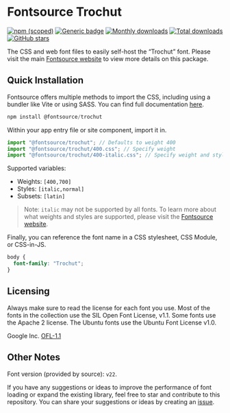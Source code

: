 # Fontsource Trochut

[![npm (scoped)](https://img.shields.io/npm/v/@fontsource/trochut?color=brightgreen)](https://www.npmjs.com/package/@fontsource/trochut) [![Generic badge](https://img.shields.io/badge/fontsource-passing-brightgreen)](https://github.com/fontsource/fontsource) [![Monthly downloads](https://badgen.net/npm/dm/@fontsource/trochut)](https://github.com/fontsource/fontsource) [![Total downloads](https://badgen.net/npm/dt/@fontsource/trochut)](https://github.com/fontsource/fontsource) [![GitHub stars](https://img.shields.io/github/stars/fontsource/fontsource.svg?style=social&label=Star)](https://github.com/fontsource/fontsource/stargazers)

The CSS and web font files to easily self-host the “Trochut” font. Please visit the main [Fontsource website](https://fontsource.org/fonts/trochut) to view more details on this package.

## Quick Installation

Fontsource offers multiple methods to import the CSS, including using a bundler like Vite or using SASS. You can find full documentation [here](https://fontsource.org/docs/getting-started/introduction).

```javascript
npm install @fontsource/trochut
```

Within your app entry file or site component, import it in.

```javascript
import "@fontsource/trochut"; // Defaults to weight 400
import "@fontsource/trochut/400.css"; // Specify weight
import "@fontsource/trochut/400-italic.css"; // Specify weight and style
```

Supported variables:
- Weights: `[400,700]`
- Styles: `[italic,normal]`
- Subsets: `[latin]`

> Note: `italic` may not be supported by all fonts. To learn more about what weights and styles are supported, please visit the [Fontsource website](https://fontsource.org/fonts/trochut).

Finally, you can reference the font name in a CSS stylesheet, CSS Module, or CSS-in-JS.

```css
body {
  font-family: "Trochut";
}
```

## Licensing
Always make sure to read the license for each font you use. Most of the fonts in the collection use the SIL Open Font License, v1.1. Some fonts use the Apache 2 license. The Ubuntu fonts use the Ubuntu Font License v1.0.

Google Inc.
[OFL-1.1](http://scripts.sil.org/OFL)

## Other Notes
Font version (provided by source): `v22`.

If you have any suggestions or ideas to improve the performance of font loading or expand the existing library, feel free to star and contribute to this repository. You can share your suggestions or ideas by creating an [issue](https://github.com/fontsource/fontsource/issues).